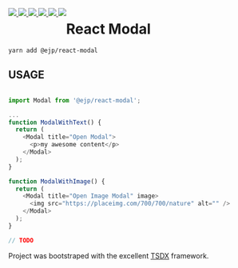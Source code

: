 <p style="float: left; margin-bottom: 50px">
<a href="https://www.npmjs.com/package/@ejp/react-modal">
<img src="https://badgen.net/npm/v/@ejp/react-modal" /> 
</a>
<a href="https://www.npmjs.com/package/@ejp/react-modal">
<img src="https://badgen.net/npm/license/@ejp/react-modal" /> 
</a>
<a href="https://www.npmjs.com/package/@ejp/react-modal">
<img src="https://badgen.net/npm/types/@ejp/react-modal"/>
</a>
<!---
<a href="https://bundlephobia.com/result?p=@ejp/react-modal">
<img src="https://badgen.net/bundlephobia/min/@ejp/react-modal" /> 
</a>
-->
<a href="https://circleci.com/gh/edwardpayton/react-modal">
<img src="https://badgen.net/circleci/github/edwardpayton/react-modal"/> 
</a>
<a href="https://app.codacy.com/manual/edwardjpayton/react-modal/dashboard">
 <img src="https://api.codacy.com/project/badge/Grade/8905c0bbc57f4635bf209e77e62ec14f?isInternal=true" />
</a>
<a href="#">
<img src="https://badgen.net/dependabot/edwardpayton/react-modal/?icon=dependabot"/>
</a>
</p>

# React Modal

`yarn add @ejp/react-modal`

## USAGE

```javascript

import Modal from '@ejp/react-modal';

...
function ModalWithText() {
  return (
    <Modal title="Open Modal">
      <p>my awesome content</p>
    </Modal>
  );
}

function ModalWithImage() {
  return (
    <Modal title="Open Image Modal" image>
      <img src="https://placeimg.com/700/700/nature" alt="" />
    </Modal>
  );
}

// TODO

```

Project was bootstraped with the excellent [TSDX](https://github.com/jaredpalmer/tsdx) framework.
